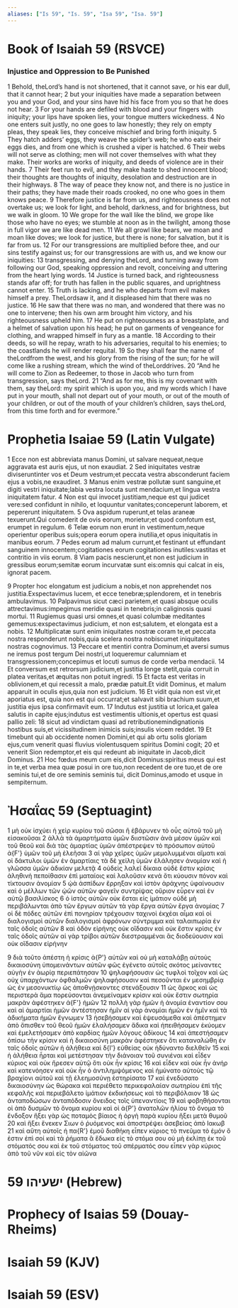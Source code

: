 ```yaml
---
aliases: ["Is 59", "Is. 59", "Isa 59", "Isa. 59"]
---
```



# Book of Isaiah 59 (RSVCE)

### Injustice and Oppression to Be Punished
1 Behold, theLord’s hand is not shortened, that it cannot save, or his ear dull, that it cannot hear;
2 but your iniquities have made a separation between you and your God, and your sins have hid his face from you so that he does not hear.
3 For your hands are defiled with blood and your fingers with iniquity; your lips have spoken lies, your tongue mutters wickedness.
4 No one enters suit justly, no one goes to law honestly; they rely on empty pleas, they speak lies, they conceive mischief and bring forth iniquity.
5 They hatch adders’ eggs, they weave the spider’s web; he who eats their eggs dies, and from one which is crushed a viper is hatched.
6 Their webs will not serve as clothing; men will not cover themselves with what they make. Their works are works of iniquity, and deeds of violence are in their hands.
7 Their feet run to evil, and they make haste to shed innocent blood; their thoughts are thoughts of iniquity, desolation and destruction are in their highways.
8 The way of peace they know not, and there is no justice in their paths; they have made their roads crooked, no one who goes in them knows peace.
9 Therefore justice is far from us, and righteousness does not overtake us; we look for light, and behold, darkness, and for brightness, but we walk in gloom.
10 We grope for the wall like the blind, we grope like those who have no eyes; we stumble at noon as in the twilight, among those in full vigor we are like dead men.
11 We all growl like bears, we moan and moan like doves; we look for justice, but there is none; for salvation, but it is far from us.
12 For our transgressions are multiplied before thee, and our sins testify against us; for our transgressions are with us, and we know our iniquities:
13 transgressing, and denying theLord, and turning away from following our God, speaking oppression and revolt, conceiving and uttering from the heart lying words.
14 Justice is turned back, and righteousness stands afar off; for truth has fallen in the public squares, and uprightness cannot enter.
15 Truth is lacking, and he who departs from evil makes himself a prey. TheLordsaw it, and it displeased him that there was no justice.
16 He saw that there was no man, and wondered that there was no one to intervene; then his own arm brought him victory, and his righteousness upheld him.
17 He put on righteousness as a breastplate, and a helmet of salvation upon his head; he put on garments of vengeance for clothing, and wrapped himself in fury as a mantle.
18 According to their deeds, so will he repay, wrath to his adversaries, requital to his enemies; to the coastlands he will render requital.
19 So they shall fear the name of theLordfrom the west, and his glory from the rising of the sun; for he will come like a rushing stream, which the wind of theLorddrives.
20 “And he will come to Zion as Redeemer, to those in Jacob who turn from transgression, says theLord.
21 “And as for me, this is my covenant with them, say theLord: my spirit which is upon you, and my words which I have put in your mouth, shall not depart out of your mouth, or out of the mouth of your children, or out of the mouth of your children’s children, says theLord, from this time forth and for evermore.”


# Prophetia Isaiae 59 (Latin Vulgate)

1 Ecce non est abbreviata manus Domini, ut salvare nequeat,neque aggravata est auris ejus, ut non exaudiat.
2 Sed iniquitates vestræ diviseruntinter vos et Deum vestrum;et peccata vestra absconderunt faciem ejus a vobis,ne exaudiret.
3 Manus enim vestræ pollutæ sunt sanguine,et digiti vestri iniquitate;labia vestra locuta sunt mendacium,et lingua vestra iniquitatem fatur.
4 Non est qui invocet justitiam,neque est qui judicet vere:sed confidunt in nihilo, et loquuntur vanitates;conceperunt laborem, et pepererunt iniquitatem.
5 Ova aspidum ruperunt,et telas araneæ texuerunt.Qui comederit de ovis eorum, morietur;et quod confotum est, erumpet in regulum.
6 Telæ eorum non erunt in vestimentum,neque operientur operibus suis;opera eorum opera inutilia,et opus iniquitatis in manibus eorum.
7 Pedes eorum ad malum currunt,et festinant ut effundant sanguinem innocentem;cogitationes eorum cogitationes inutiles:vastitas et contritio in viis eorum.
8 Viam pacis nescierunt,et non est judicium in gressibus eorum;semitæ eorum incurvatæ sunt eis:omnis qui calcat in eis, ignorat pacem.

9 Propter hoc elongatum est judicium a nobis,et non apprehendet nos justitia.Exspectavimus lucem, et ecce tenebræ;splendorem, et in tenebris ambulavimus.
10 Palpavimus sicut cæci parietem,et quasi absque oculis attrectavimus:impegimus meridie quasi in tenebris;in caliginosis quasi mortui.
11 Rugiemus quasi ursi omnes,et quasi columbæ meditantes gememus:exspectavimus judicium, et non est;salutem, et elongata est a nobis.
12 Multiplicatæ sunt enim iniquitates nostræ coram te,et peccata nostra responderunt nobis,quia scelera nostra nobiscumet iniquitates nostras cognovimus.
13 Peccare et mentiri contra Dominum,et aversi sumus ne iremus post tergum Dei nostri,ut loqueremur calumniam et transgressionem;concepimus et locuti sumus de corde verba mendacii.
14 Et conversum est retrorsum judicium,et justitia longe stetit,quia corruit in platea veritas,et æquitas non potuit ingredi.
15 Et facta est veritas in oblivionem,et qui recessit a malo, prædæ patuit.Et vidit Dominus, et malum apparuit in oculis ejus,quia non est judicium.
16 Et vidit quia non est vir,et aporiatus est, quia non est qui occurrat;et salvavit sibi brachium suum,et justitia ejus ipsa confirmavit eum.
17 Indutus est justitia ut lorica,et galea salutis in capite ejus;indutus est vestimentis ultionis,et opertus est quasi pallio zeli:
18 sicut ad vindictam quasi ad retributionemindignationis hostibus suis,et vicissitudinem inimicis suis;insulis vicem reddet.
19 Et timebunt qui ab occidente nomen Domini,et qui ab ortu solis gloriam ejus,cum venerit quasi fluvius violentusquem spiritus Domini cogit;
20 et venerit Sion redemptor,et eis qui redeunt ab iniquitate in Jacob,dicit Dominus.
21 Hoc fœdus meum cum eis,dicit Dominus:spiritus meus qui est in te,et verba mea quæ posui in ore tuo,non recedent de ore tuo,et de ore seminis tui,et de ore seminis seminis tui, dicit Dominus,amodo et usque in sempiternum.


# Ἠσαΐας 59 (Septuagint)

1 μὴ οὐκ ἰσχύει ἡ χεὶρ κυρίου τοῦ σῶσαι ἢ ἐβάρυνεν τὸ οὖς αὐτοῦ τοῦ μὴ εἰσακοῦσαι
2 ἀλλὰ τὰ ἁμαρτήματα ὑμῶν διιστῶσιν ἀνὰ μέσον ὑμῶν καὶ τοῦ θεοῦ καὶ διὰ τὰς ἁμαρτίας ὑμῶν ἀπέστρεψεν τὸ πρόσωπον αὐτοῦ ἀ{F'} ὑμῶν τοῦ μὴ ἐλεῆσαι
3 αἱ γὰρ χεῖρες ὑμῶν μεμολυμμέναι αἵματι καὶ οἱ δάκτυλοι ὑμῶν ἐν ἁμαρτίαις τὰ δὲ χείλη ὑμῶν ἐλάλησεν ἀνομίαν καὶ ἡ γλῶσσα ὑμῶν ἀδικίαν μελετᾷ
4 οὐδεὶς λαλεῖ δίκαια οὐδὲ ἔστιν κρίσις ἀληθινή πεποίθασιν ἐπὶ ματαίοις καὶ λαλοῦσιν κενά ὅτι κύουσιν πόνον καὶ τίκτουσιν ἀνομίαν
5 ᾠὰ ἀσπίδων ἔρρηξαν καὶ ἱστὸν ἀράχνης ὑφαίνουσιν καὶ ὁ μέλλων τῶν ᾠῶν αὐτῶν φαγεῖν συντρίψας οὔριον εὗρεν καὶ ἐν αὐτῷ βασιλίσκος
6 ὁ ἱστὸς αὐτῶν οὐκ ἔσται εἰς ἱμάτιον οὐδὲ μὴ περιβάλωνται ἀπὸ τῶν ἔργων αὐτῶν τὰ γὰρ ἔργα αὐτῶν ἔργα ἀνομίας
7 οἱ δὲ πόδες αὐτῶν ἐπὶ πονηρίαν τρέχουσιν ταχινοὶ ἐκχέαι αἷμα καὶ οἱ διαλογισμοὶ αὐτῶν διαλογισμοὶ ἀφρόνων σύντριμμα καὶ ταλαιπωρία ἐν ταῖς ὁδοῖς αὐτῶν
8 καὶ ὁδὸν εἰρήνης οὐκ οἴδασιν καὶ οὐκ ἔστιν κρίσις ἐν ταῖς ὁδοῖς αὐτῶν αἱ γὰρ τρίβοι αὐτῶν διεστραμμέναι ἃς διοδεύουσιν καὶ οὐκ οἴδασιν εἰρήνην

9 διὰ τοῦτο ἀπέστη ἡ κρίσις ἀ{P'} αὐτῶν καὶ οὐ μὴ καταλάβῃ αὐτοὺς δικαιοσύνη ὑπομεινάντων αὐτῶν φῶς ἐγένετο αὐτοῖς σκότος μείναντες αὐγὴν ἐν ἀωρίᾳ περιεπάτησαν
10 ψηλαφήσουσιν ὡς τυφλοὶ τοῖχον καὶ ὡς οὐχ ὑπαρχόντων ὀφθαλμῶν ψηλαφήσουσιν καὶ πεσοῦνται ἐν μεσημβρίᾳ ὡς ἐν μεσονυκτίῳ ὡς ἀποθνῄσκοντες στενάξουσιν
11 ὡς ἄρκος καὶ ὡς περιστερὰ ἅμα πορεύσονται ἀνεμείναμεν κρίσιν καὶ οὐκ ἔστιν σωτηρία μακρὰν ἀφέστηκεν ἀ{F'} ἡμῶν
12 πολλὴ γὰρ ἡμῶν ἡ ἀνομία ἐναντίον σου καὶ αἱ ἁμαρτίαι ἡμῶν ἀντέστησαν ἡμῖν αἱ γὰρ ἀνομίαι ἡμῶν ἐν ἡμῖν καὶ τὰ ἀδικήματα ἡμῶν ἔγνωμεν
13 ἠσεβήσαμεν καὶ ἐψευσάμεθα καὶ ἀπέστημεν ἀπὸ ὄπισθεν τοῦ θεοῦ ἡμῶν ἐλαλήσαμεν ἄδικα καὶ ἠπειθήσαμεν ἐκύομεν καὶ ἐμελετήσαμεν ἀπὸ καρδίας ἡμῶν λόγους ἀδίκους
14 καὶ ἀπεστήσαμεν ὀπίσω τὴν κρίσιν καὶ ἡ δικαιοσύνη μακρὰν ἀφέστηκεν ὅτι καταναλώθη ἐν ταῖς ὁδοῖς αὐτῶν ἡ ἀλήθεια καὶ δ{I'} εὐθείας οὐκ ἠδύναντο διελθεῖν
15 καὶ ἡ ἀλήθεια ἦρται καὶ μετέστησαν τὴν διάνοιαν τοῦ συνιέναι καὶ εἶδεν κύριος καὶ οὐκ ἤρεσεν αὐτῷ ὅτι οὐκ ἦν κρίσις
16 καὶ εἶδεν καὶ οὐκ ἦν ἀνήρ καὶ κατενόησεν καὶ οὐκ ἦν ὁ ἀντιλημψόμενος καὶ ἠμύνατο αὐτοὺς τῷ βραχίονι αὐτοῦ καὶ τῇ ἐλεημοσύνῃ ἐστηρίσατο
17 καὶ ἐνεδύσατο δικαιοσύνην ὡς θώρακα καὶ περιέθετο περικεφαλαίαν σωτηρίου ἐπὶ τῆς κεφαλῆς καὶ περιεβάλετο ἱμάτιον ἐκδικήσεως καὶ τὸ περιβόλαιον
18 ὡς ἀνταποδώσων ἀνταπόδοσιν ὄνειδος τοῖς ὑπεναντίοις
19 καὶ φοβηθήσονται οἱ ἀπὸ δυσμῶν τὸ ὄνομα κυρίου καὶ οἱ ἀ{P'} ἀνατολῶν ἡλίου τὸ ὄνομα τὸ ἔνδοξον ἥξει γὰρ ὡς ποταμὸς βίαιος ἡ ὀργὴ παρὰ κυρίου ἥξει μετὰ θυμοῦ
20 καὶ ἥξει ἕνεκεν Σιων ὁ ῥυόμενος καὶ ἀποστρέψει ἀσεβείας ἀπὸ Ιακωβ
21 καὶ αὕτη αὐτοῖς ἡ πα{R'} ἐμοῦ διαθήκη εἶπεν κύριος τὸ πνεῦμα τὸ ἐμόν ὅ ἐστιν ἐπὶ σοί καὶ τὰ ῥήματα ἃ ἔδωκα εἰς τὸ στόμα σου οὐ μὴ ἐκλίπῃ ἐκ τοῦ στόματός σου καὶ ἐκ τοῦ στόματος τοῦ σπέρματός σου εἶπεν γὰρ κύριος ἀπὸ τοῦ νῦν καὶ εἰς τὸν αἰῶνα


# 59 ישעיהו (Hebrew)


# Prophecy of Isaias 59 (Douay-Rheims)


# Isaiah 59 (KJV)


# Isaiah 59 (ESV)

